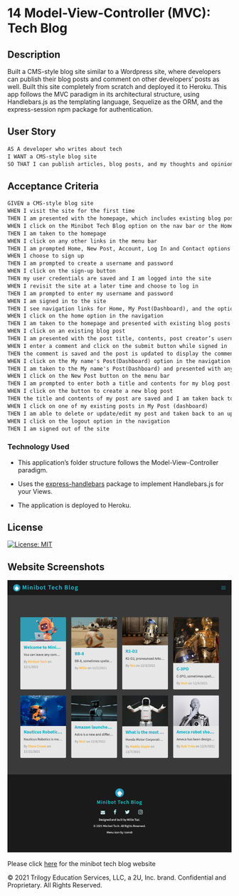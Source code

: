 # 14 Model-View-Controller (MVC): Tech Blog

## Description

Built a CMS-style blog site similar to a Wordpress site, where developers can publish their blog posts and comment on other developers’ posts as well. Built this site completely from scratch and deployed it to Heroku. This app follows the MVC paradigm in its architectural structure, using Handlebars.js as the templating language, Sequelize as the ORM, and the express-session npm package for authentication.

## User Story

```md
AS A developer who writes about tech
I WANT a CMS-style blog site
SO THAT I can publish articles, blog posts, and my thoughts and opinions
```

## Acceptance Criteria

```md
GIVEN a CMS-style blog site
WHEN I visit the site for the first time
THEN I am presented with the homepage, which includes existing blog posts if any have been posted; navigation links for the homepage and the dashboard(account); and the option to log in
WHEN I click on the Minibot Tech Blog option on the nav bar or the Home on the menu bar
THEN I am taken to the homepage
WHEN I click on any other links in the menu bar
THEN I am prompted Home, New Post, Account, Log In and Contact options
WHEN I choose to sign up
THEN I am prompted to create a username and password
WHEN I click on the sign-up button
THEN my user credentials are saved and I am logged into the site
WHEN I revisit the site at a later time and choose to log in
THEN I am prompted to enter my username and password
WHEN I am signed in to the site
THEN I see navigation links for Home, My Post(Dashboard), and the option to log out
WHEN I click on the home option in the navigation
THEN I am taken to the homepage and presented with existing blog posts that include the post title and the date created
WHEN I click on an existing blog post
THEN I am presented with the post title, contents, post creator’s username, and date created for that post and have the option to leave a comment
WHEN I enter a comment and click on the submit button while signed in
THEN the comment is saved and the post is updated to display the comment, the comment creator’s username, and the date created
WHEN I click on the My name's Post(Dashboard) option in the navigation
THEN I am taken to the My name's Post(Dashboard) and presented with any blog posts I have already created and the option to add a new blog post
WHEN I click on the New Post button on the menu bar
THEN I am prompted to enter both a title and contents for my blog post
WHEN I click on the button to create a new blog post
THEN the title and contents of my post are saved and I am taken back to an updated My Post (dashboard) with my new blog post
WHEN I click on one of my existing posts in My Post (dashboard)
THEN I am able to delete or update/edit my post and taken back to an updated dashboard
WHEN I click on the logout option in the navigation
THEN I am signed out of the site
```

### Technology Used

- This application’s folder structure follows the Model-View-Controller paradigm.

- Uses the [express-handlebars](https://www.npmjs.com/package/express-handlebars) package to implement Handlebars.js for your Views.

- The application is deployed to Heroku.

## License

[![License: MIT](https://img.shields.io/badge/License-MIT-yellow.svg)](https://opensource.org/licenses/MIT)

## Website Screenshots

![screenshot](./Assets/mini-bot-screenshot.png)

Please click [here](https://minibot-tech.herokuapp.com/) for the minibot tech blog website

© 2021 Trilogy Education Services, LLC, a 2U, Inc. brand. Confidential and Proprietary. All Rights Reserved.
